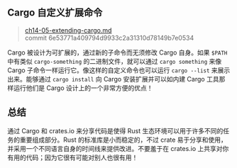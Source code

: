 ## Cargo 自定义扩展命令

> [ch14-05-extending-cargo.md](https://github.com/rust-lang/book/blob/master/second-edition/src/ch14-05-extending-cargo.md)
> <br>
> commit 6e53771a409794d9933c2a31310d78149b7e0534

Cargo 被设计为可扩展的，通过新的子命令而无须修改 Cargo 自身。如果 `$PATH` 中有类似 `cargo-something` 的二进制文件，就可以通过 `cargo something` 来像 Cargo 子命令一样运行它。像这样的自定义命令也可以运行 `cargo --list` 来展示出来。能够通过 `cargo install` 向 Cargo 安装扩展并可以如内建 Cargo 工具那样运行他们是 Cargo 设计上的一个非常方便的优点！

## 总结

通过 Cargo 和 crates.io 来分享代码是使得 Rust 生态环境可以用于许多不同的任务的重要组成部分。Rust 的标准库是小而稳定的，不过 crate 易于分享和使用，并采用一个不同语言自身的时间线来提供改进。不要羞于在 crates.io 上共享对你有用的代码；因为它很有可能对别人也很有用！